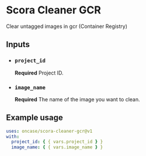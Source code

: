 # Scora Cleaner GCR

Clear untagged images in gcr (Container Registry)

## Inputs

- ### `project_id`

  **Required** Project ID.

- ### `image_name`
  **Required** The name of the image you want to clean.

## Example usage

```yaml
uses: oncase/scora-cleaner-gcr@v1
with:
  project_id: { { vars.project_id } }
  image_name: { { vars.image_name } }
```
